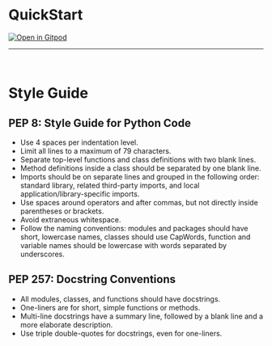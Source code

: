 # QuickStart
[![Open in Gitpod](https://gitpod.io/button/open-in-gitpod.svg)](https://gitpod.io/#$GITPOD_REPO_ROOT)
<hr>
<br>

# Style Guide

## PEP 8: Style Guide for Python Code

- Use 4 spaces per indentation level.
- Limit all lines to a maximum of 79 characters.
- Separate top-level functions and class definitions with two blank lines.
- Method definitions inside a class should be separated by one blank line.
- Imports should be on separate lines and grouped in the following order: standard library, related third-party imports, and local application/library-specific imports.
- Use spaces around operators and after commas, but not directly inside parentheses or brackets.
- Avoid extraneous whitespace.
- Follow the naming conventions: modules and packages should have short, lowercase names, classes should use CapWords, function and variable names should be lowercase with words separated by underscores.

## PEP 257: Docstring Conventions

- All modules, classes, and functions should have docstrings.
- One-liners are for short, simple functions or methods.
- Multi-line docstrings have a summary line, followed by a blank line and a more elaborate description.
- Use triple double-quotes for docstrings, even for one-liners.
